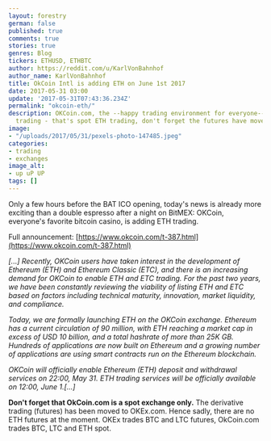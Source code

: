 ```yaml
---
layout: forestry
german: false
published: true
comments: true
stories: true
genres: Blog
tickers: ETHUSD, ETHBTC
author: https://reddit.com/u/KarlVonBahnhof
author_name: KarlVonBahnhof
title: OkCoin Intl is adding ETH on June 1st 2017
date: 2017-05-31 03:00
update: '2017-05-31T07:43:36.234Z'
permalink: "okcoin-eth/"
description: OKCoin.com, the --happy trading environment for everyone--, is adding ETH
  trading - that's spot ETH trading, don't forget the futures have moved to OKEx.com
image:
- "/uploads/2017/05/31/pexels-photo-147485.jpeg"
categories:
- trading
- exchanges
image_alt:
- up uP UP
tags: []
---
```

Only a few hours before the BAT ICO opening, today's news is already more exciting than a double espresso after a night on BitMEX: OKCoin, everyone's favorite bitcoin casino, is adding ETH trading.

Full announcement: [https://www.okcoin.com/t-387.html](https://www.okcoin.com/t-387.html)

*[...] Recently, OKCoin users have taken interest in the development of Ethereum (ETH) and Ethereum Classic (ETC), and there is an increasing demand for OKCoin to enable ETH and ETC trading. For the past two years, we have been constantly reviewing the viability of listing ETH and ETC based on factors including technical maturity, innovation, market liquidity, and compliance.*

*Today, we are formally launching ETH on the OKCoin exchange. Ethereum has a current circulation of 90 million, with ETH reaching a market cap in excess of USD 10 billion, and a total hashrate of more than 25K GB. Hundreds of applications are now built on Ethereum and a growing number of applications are using smart contracts run on the Ethereum blockchain.*

*OKCoin will officially enable Ethereum (ETH) deposit and withdrawal services on 22:00, May 31. ETH trading services will be officially available on 12:00, June 1.[...]*

**Don't forget that OkCoin.com is a spot exchange only.** The derivative trading (futures) has been moved to OKEx.com. Hence sadly, there are no ETH futures at the moment. OKEx trades BTC and LTC futures, OkCoin.com trades BTC, LTC and ETH spot.
